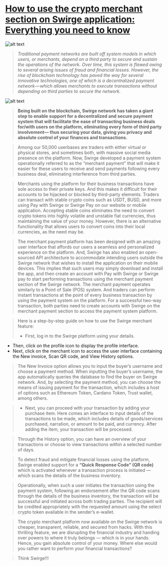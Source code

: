 # [How to use the crypto merchant section on Swirge application: Everything you need to know](https://swirgenetwork.medium.com/a-crypto-merchant-section-on-the-swirge-application-what-you-need-to-know-5e4065c5405f)
![alt text](https://miro.medium.com/max/1400/1*C12Ik1dnkhFLgGdhFbgVCw@2x.webp)

> *Traditional payment networks are built off system models in which users, or merchants, depend on a third party to secure and sustain the operations of the network. Over time, this system is flawed owing to several arising issues of fraud and financial losses. However, the rise of blockchain technology has paved the way for several innovative technologies, one of which is a decentralized payment network — which allows merchants to execute transactions without depending on third parties to secure the network.*

![alt text](https://miro.medium.com/max/640/1*5llWFzHJi-WbTSVA5_uFrA@2x.webp)

> **Being built on the blockchain, Swirge network has taken a giant step to enable support for a decentralized and secure payment system that will facilitate the ease of transacting business deals for/with users on the platform, eliminating every form of third party involvement— thus securing your data, giving you privacy and absolute control of your finances and transactions.**

> Among our 50,000 userbases are traders with either virtual or physical stores, and sometimes both, with massive social media presence on the platform. Now, Swirge developed a payment system operationally referred to as the “merchant payment” that will make it easier for these users to receive and send payments following every business deal, eliminating interference from third parties.

> Merchants using the platform for their business transactions have sole access to their private keys. And this makes it difficult for their accounts to be hijacked or blocked by third-party elements. Traders can transact with stable crypto coins such as USDT, BUSD, and more using Pay with Swirge or Swirge Pay on our website or mobile application. Accepting stable coins eliminates the need to convert crypto tokens into highly volatile and unstable fiat currencies, thus maintaining the value of your money. However, there is an alternative functionality that allows users to convert coins into their local currencies, as the need may be.

> The merchant payment platform has been designed with an amazing user interface that affords our users a seamless and personalized experience on the platform. And, Swirge has also enabled an open-sourced API architecture to accommodate intending users outside the Swirge network that wishes to install the application on their mobile devices. This implies that such users may simply download and install the app, and then create an account with Pay with Swirge or Swirge pay to start performing transactions using the merchant payment section of the Swirge network.
The merchant payment operates similarly to a Point of Sale (POS) system. And traders can perform instant transactions at the point of every business transaction by using the payment system on the platform. For a successful two-way transaction, both parties need to create accounts with Swirge on the merchant payment section to access the payment system platform.

> Here is a step-by-step guide on how to use the Swirge merchant feature:
> - First, log in to the Swirge platform using your details.
- Then, click on the profile icon to display the profile interface.
- Next, click on the merchant icon to access the user interface containing the New invoice, Scan QR code, and View History options. 

>   The New Invoice option allows you to input the buyer’s username and choose a payment method. When inputting the buyer’s username, the app automatically queries the database to find the buyer on Swirge network.
>  And, by selecting the payment method, you can choose the means of issuing payment for the transaction, which includes a host of options such as Ethereum Token, Cardano Token, Trust wallet, among others.

> - Next, you can proceed with your transaction by adding your purchase item. Here comes an interface to input details of the transactions to be made, which includes details of goods/services purchased, narration, or amount to be paid, and currency. After adding the item, your transaction will be processed.

>  Through the History option, you can have an overview of your transactions or choose to view transactions within a selected number of days.

> To detect fraud and mitigate financial losses using the platform, Swirge enabled support for a **“Quick Response Code” (QR code)** which is activated whenever a transaction process is initiated — which scans the details of the business inventory. 

> Operationally, when such a user initiates the transaction using the payment system, following an endorsement after the QR code scans through the details of the business inventory, the transaction will be successful and initiated across both trading parties. The recipient will be credited appropriately with the requested amount using the select crypto token available in the sender’s e-wallet.

> The crypto merchant platform now available on the Swirge network is cheaper, transparent, reliable, and secured from hacks. With this thrilling feature, we are disrupting the financial industry and handing over powers to where it truly belongs — which is in your hands. Hence, you gain absolute control of your money. Where else would you rather want to perform your financial transactions?

> Think Swirge!!!
